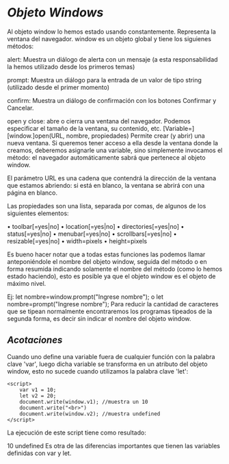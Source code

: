 # *Objeto Windows*

Al objeto window lo hemos estado usando constantemente. Representa la ventana del navegador.
window es un objeto global y tiene los siguienes métodos:

alert: Muestra un diálogo de alerta con un mensaje (a esta responsabilidad la hemos utilizado desde los primeros temas)

prompt: Muestra un diálogo para la entrada de un valor de tipo string 
       (utilizado desde el primer momento)

confirm: Muestra un diálogo de confirmación con los botones Confirmar y Cancelar.

open y close: abre o cierra una ventana del navegador. 
       Podemos especificar el tamaño de la ventana, su contenido, etc.
       [Variable=][window.]open(URL, nombre, propiedades) 
       Permite crear (y abrir) una nueva ventana. Si queremos tener acceso a ella 
       desde la ventana donde la creamos, deberemos asignarle una variable, 
       sino simplemente invocamos el método: el navegador automáticamente sabrá 
       que pertenece al objeto window. 

El parámetro URL es una cadena que contendrá la dirección de la ventana que estamos abriendo: si está en blanco, la ventana se abrirá con una página en blanco. 


 Las propiedades son una lista, separada por comas, de algunos de los siguientes elementos:

•	toolbar[=yes|no] 
•	location[=yes|no] 
•	directories[=yes|no] 
•	status[=yes|no] 
•	menubar[=yes|no] 
•	scrollbars[=yes|no] 
•	resizable[=yes|no] 
•	width=pixels 
•	height=pixels 

Es bueno hacer notar que a todas estas funciones las podemos llamar anteponiéndole el nombre del objeto window, seguida del método o en forma resumida indicando solamente el nombre del método (como lo hemos estado haciendo), esto es posible ya que el objeto window es el objeto de máximo nivel.

Ej:
let nombre=window.prompt("Ingrese nombre");
o 
let nombre=prompt("Ingrese nombre");
Para reducir la cantidad de caracteres que se tipean normalmente encontraremos los programas tipeados de la segunda forma, es decir sin indicar el nombre del objeto window.

## *Acotaciones*

Cuando uno define una variable fuera de cualquier función con la palabra clave 'var', luego dicha variable se transforma en un atributo del objeto window, esto no sucede cuando utilizamos la palabra clave 'let':

    <script>
        var v1 = 10;
        let v2 = 20;
        document.write(window.v1); //muestra un 10
        document.write("<br>")
        document.write(window.v2); //muestra undefined
    </script>
La ejecución de este script tiene como resultado:

10
undefined
Es otra de las diferencias importantes que tienen las variables definidas con var y let.